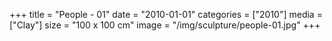 +++
title = "People - 01"
date = "2010-01-01"
categories = ["2010"]
media = ["Clay"]
size = "100 x 100 cm"
image = "/img/sculpture/people-01.jpg"
+++
